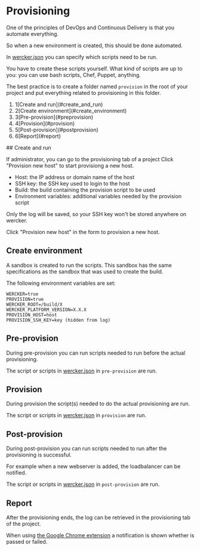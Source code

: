 # Provisioning

One of the principles of DevOps and Continuous Delivery is that you automate everything.

So when a new environment is created, this should be done automated.

In [wercker.json](werckerjson) you can specify which scripts need to be run.

You have to create these scripts yourself. What kind of scripts are up to you: you can use bash scripts, Chef, Puppet, anything.

The best practice is to create a folder named `provision` in the root of your project and put everything related to provisioning in this folder.


<ol class="steps steps--six">
    <li><span>1</span>[Create and run](#create_and_run)</li>
    <li><span>2</span>[Create environment](#create_environment)</li>
    <li><span>3</span>[Pre-provision](#preprovision)</li>
    <li><span>4</span>[Provision](#provision)</li>
    <li><span>5</span>[Post-provision](#postprovision)</li>
    <li><span>6</span>[Report](#report)</li>
</ol>
## <a id="create_and_run"></a>Create and run

If administrator, you can go to the provisioning tab of a project
Click "Provision new host" to start provisiong a new host.

* Host: the IP address or domain name of the host
* SSH key: the SSH key used to login to the host
* Build: the build containing the provision script to be used
* Environment variables: additional variables needed by the provision script

Only the log will be saved, so your SSH key won't be stored anywhere on wercker.

Click "Provision new host" in the form to provision a new host.

## <a id="create_environment"></a> Create environment

A sandbox is created to run the scripts. This sandbox has the same specifications as the sandbox that was used to create the build.

The following environment variables are set:

```
WERCKER=true
PROVISION=true
WERCKER_ROOT=/build/X
WERCKER_PLATFORM_VERSION=X.X.X
PROVISION_HOST=host
PROVISION_SSH_KEY=key (hidden from log)
```

## <a id="preprovision"></a>Pre-provision

During pre-provision you can run scripts needed to run before the actual provisioning.

The script or scripts in [wercker.json](werckerjson) in `pre-provision` are run.

## <a id="provision"></a>Provision

During provision the script(s) needed to do the actual provisioning are run.

The script or scripts in [wercker.json](werckerjson) in `provision` are run.


## <a id="postprovision"></a>Post-provision

During post-provision you can run scripts needed to run after the provisioning is successful.

For example when a new webserver is added, the loadbalancer can be notified.

The script or scripts in [wercker.json](werckerjson) in `post-provision` are run.

## <a id="report"></a>Report

After the provisioning ends, the log can be retrieved in the provisioning tab of the project.

When using [the Google Chrome extension](concepts#google-chrome-extension) a notification is shown whether is passed or failed.